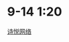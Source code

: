 # 9-14 1:20
[诗悦网络](https://campus.shiyue.com/campus-recruitment/shiyuehr/72055#/candidateHome/applications)